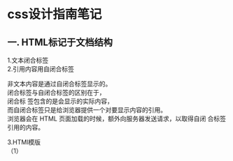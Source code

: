 
# css设计指南笔记
## 一. HTML标记于文档结构  
1.文本闭合标签  
2.引用内容用自闭合标签  

非文本内容是通过自闭合标签显示的。  
闭合标签与自闭合标签的区别在于，  
闭合标 签包含的是会显示的实际内容，  
而自闭合标签只是给浏览器提供一个对要显示内容的引用。  
浏览器会在 HTML 页面加载的时候，额外向服务器发送请求，以取得自闭 合标签引用的内容。  

3.HTMl模版  
（1）<title><title>  
  搜索引擎会给<title>标签中的文字内容赋予很高的权重。  
  而且这些文字也会作为网页标题出 现在搜索结果列表中。  
  一定要让这些文字简洁明确，而且包含目标读者在搜索你的网页内容时会使用的关键词。  
  
## 二.css工作原理  
1.css规则命名惯例  
 +1-1（1）第一种方法:多个声明包含在一条规则里。    
```````
 p {color:red; font-size:12px; font-weight:bold;}  
```````
+1-2（2）第二种方法:多个选择符组合在一起  
``````
 h1, h2, h3 {color:blue; font-weight:bold;}  
``````
+1-3 （3）第三种方法:多条规则应用给一个选择符。
```````
 h1, h2, h3 {color:blue; font-weight:bold;}  
 h3 {font-style:italic;}   
```````

所有用于选择特定元素的选择符又分三种。  
 上下文选择符。基于祖先或同胞元素选择一个元素。   
 ID 和类选择符。基于 id 和 class 属性的值(你自己设定)选择元素。   
 属性选择符。基于属性的有无和特征选择元素。  

2.上下文选择符(后代组合式选择符)       
```````
上下文选择符的格式如下:  
标签 1 标签 2 {声明}   
```````

3.特殊的上下文选择符  
```````
<section>
    <h2>An H2 Heading</h2>
    <p>This is paragraph 1</p>
    <p>Paragraph 2 has <a href="#">a link</a> in it.</p>
    <a href="#">Link</a>
</section>
```````
(1)子选择符>
``````
  标签 1 > 标签 2  
  section > h2 {font-style:italic;}   
``````
(2)紧邻同胞选择符+   
``````
  标签 1 + 标签 2   
  h2 + p {font-variant:small-caps;} 
``````
(3)一般同胞选择符~   
``````
  标签 1 ~ 标签 2   
  h2 ~ a {color:red;}   
``````
(4)通用选择符*  
``````
  * {color:green;}   
  p * {color:red;}   
``````
  
4.ID 和类选择符
  
  
